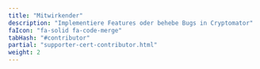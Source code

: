 ```yaml
---
title: "Mitwirkender"
description: "Implementiere Features oder behebe Bugs in Cryptomator"
faIcon: "fa-solid fa-code-merge"
tabHash: "#contributor"
partial: "supporter-cert-contributor.html"
weight: 2
---
```

